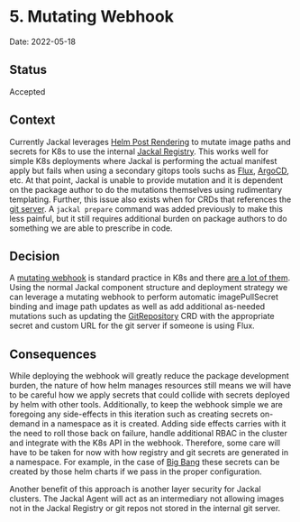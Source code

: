 # 5. Mutating Webhook

Date: 2022-05-18

## Status

Accepted

## Context

Currently Jackal leverages [Helm Post Rendering](https://helm.sh/docs/topics/advanced/#post-rendering) to mutate image paths and secrets for K8s to use the internal [Jackal Registry](../packages/jackal-registry/). This works well for simple K8s deployments where Jackal is performing the actual manifest apply but fails when using a secondary gitops tools suchs as [Flux](https://github.com/fluxcd/flux2), [ArgoCD](https://argo-cd.readthedocs.io/en/stable/), etc. At that point, Jackal is unable to provide mutation and it is dependent on the package author to do the mutations themselves using rudimentary templating. Further, this issue also exists when for CRDs that references the [git server](../packages/gitea/). A `jackal prepare` command was added previously to make this less painful, but it still requires additional burden on package authors to do something we are able to prescribe in code.

## Decision

A [mutating webhook](https://kubernetes.io/docs/reference/access-authn-authz/extensible-admission-controllers/) is standard practice in K8s and there [are a lot of them](https://kubernetes.io/docs/reference/access-authn-authz/admission-controllers/#what-does-each-admission-controller-do). Using the normal Jackal component structure and deployment strategy we can leverage a mutating webhook to perform automatic imagePullSecret binding and image path updates as well as add additional as-needed mutations such as updating the [GitRepository](https://fluxcd.io/docs/components/source/gitrepositories/) CRD with the appropriate secret and custom URL for the git server if someone is using Flux.

## Consequences

While deploying the webhook will greatly reduce the package development burden, the nature of how helm manages resources still means we will have to be careful how we apply secrets that could collide with secrets deployed by helm with other tools. Additionally, to keep the webhook simple we are foregoing any side-effects in this iteration such as creating secrets on-demand in a namespace as it is created.  Adding side effects carries with it the need to roll those back on failure, handle additional RBAC in the cluster and integrate with the K8s API in the webhook. Therefore, some care will have to be taken for now with how registry and git secrets are generated in a namespace. For example, in the case of [Big Bang](https://repo1.dso.mil/platform-one/big-bang/bigbang) these secrets can be created by those helm charts if we pass in the proper configuration.

Another benefit of this approach is another layer security for Jackal clusters.  The Jackal Agent will act as an intermediary not allowing images not in the Jackal Registry or git repos not stored in the internal git server.  
